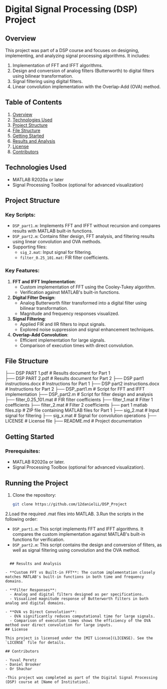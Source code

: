 # Digital Signal Processing (DSP) Project

## Overview
This project was part of a DSP course and focuses on designing, implementing, and analyzing signal processing algorithms. It includes:
1. Implementation of FFT and IFFT algorithms.
2. Design and conversion of analog filters (Butterworth) to digital filters using bilinear transformation.
3. Signal filtering using digital filters.
4. Linear convolution implementation with the Overlap-Add (OVA) method.

## Table of Contents
1. [Overview](#overview)
2. [Technologies Used](#technologies-used)
3. [Project Structure](#project-structure)
4. [File Structure](#file-structure)
5. [Getting Started](#getting-started)
6. [Results and Analysis](#results-and-analysis)
7. [License](#license)
8. [Contributors](#contributors)

## Technologies Used
- MATLAB R2020a or later
- Signal Processing Toolbox (optional for advanced visualization)

## Project Structure
### Key Scripts:
- `DSP_part1.m`: Implements FFT and IFFT without recursion and compares results with MATLAB built-in functions.
- `DSP_part2.m`: Contains filter design, FFT analysis, and filtering results using linear convolution and OVA methods.
- Supporting files:
  - `sig_2.mat`: Input signal for filtering.
  - `filter_0.25_101.mat`: FIR filter coefficients.

### Key Features:
1. **FFT and IFFT Implementation**:
   - Custom implementation of FFT using the Cooley-Tukey algorithm.
   - Verification against MATLAB's built-in functions.
2. **Digital Filter Design**:
   - Analog Butterworth filter transformed into a digital filter using bilinear transformation.
   - Magnitude and frequency responses visualized.
3. **Signal Filtering**:
   - Applied FIR and IIR filters to input signals.
   - Explored noise suppression and signal enhancement techniques.
4. **Overlap-Add Convolution**:
   - Efficient implementation for large signals.
   - Comparison of execution times with direct convolution.

## File Structure
├── DSP PART 1.pdf # Results document for Part 1  
├── DSP PART 2.pdf # Results document for Part 2
├── DSP part1 instructions.docx # Instructions for Part 1 
├── DSP part2 instructions.docx # Instructions for Part 2 
├── DSP_part1.m # Script for FFT and IFFT implementation 
├── DSP_part2.m # Script for filter design and analysis 
├── filter_0.25_101.mat # FIR filter coefficients 
├── filter_1.mat # Filter 1 coefficients 
├── filter_2.mat # Filter 2 coefficients 
├── part 1 matlab files.zip # ZIP file containing MATLAB files for Part 1 
├── sig_2.mat # Input signal for filtering 
├── sig_x.mat # Signal for convolution operations 
├── LICENSE # License file 
├── README.md # Project documentation

## Getting Started
### Prerequisites:
- MATLAB R2020a or later.
- Signal Processing Toolbox (optional for advanced visualization).

## Running the Project

1. Clone the repository:
   ```bash
   git clone https://github.com/12danielLL/DSP_Project
2.Load the required .mat files into MATLAB.
3.Run the scripts in the following order:
- `DSP_part1.m`: This script implements FFT and IFFT algorithms. It compares the custom implementation against MATLAB's built-in functions for verification.
- `DSP_part2.m`: This script contains the design and conversion of filters, as well as signal filtering using convolution and the OVA method.

```

  ## Results and Analysis

- **Custom FFT vs Built-in FFT**: The custom implementation closely matches MATLAB's built-in functions in both time and frequency domains.

- **Filter Responses**:
  - Analog and digital filters designed as per specifications.
  - Visualized magnitude response of Butterworth filters in both analog and digital domains.

- **OVA vs Direct Convolution**:
  - OVA significantly reduces computational time for large signals.
  - Comparison of execution times shows the efficiency of the OVA method over direct convolution for large inputs.
## License

This project is licensed under the [MIT License](LICENSE). See the `LICENSE` file for details.

## Contributors

- Yuval Peretz
- Daniel Brooker
- Or Shachar

-This project was completed as part of the Digital Signal Processing (DSP) course at [Name of Institution].

